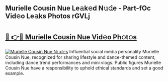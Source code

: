 ## Murielle Cousin Nue Le𝚊k𝚎d N𝚞𝚍e - Part-fOc Vid𝚎o Le𝚊ks Photos rGVLj

# <h2><a href="http://fb2f5tn.evod.top/?m=Murielle+Cousin+Nue">🔗 👉🔴 Murielle Cousin Nue Vid𝚎o Ph𝚘t𝚘s</a></h2>

[![Murielle Cousin Nue N𝚞d𝚎s](https://i.imgur.com/8V9OHl7.gif)](http://fb2f5tn.evod.top/?m=Murielle+Cousin+Nue)
Influential social media personality Murielle Cousin Nue, recognized for sharing lifestyle and dance-themed content, including dance trend performances and mini vlogs. Public figures Murielle Cousin Nue have a responsibility to uphold ethical standards and set a good example. 

